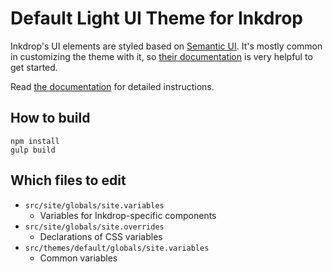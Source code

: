 # Default Light UI Theme for Inkdrop

Inkdrop's UI elements are styled based on [Semantic UI](http://semantic-ui.com/).
It's mostly common in customizing the theme with it, so [their documentation](http://learnsemantic.com/) is very helpful to get started.

Read [the documentation](http://doc.inkdrop.info/manual/creating-a-theme) for detailed instructions.

## How to build

```
npm install
gulp build
```

## Which files to edit

 * `src/site/globals/site.variables`
   - Variables for Inkdrop-specific components
 * `src/site/globals/site.overrides`
   - Declarations of CSS variables
 * `src/themes/default/globals/site.variables`
   - Common variables

